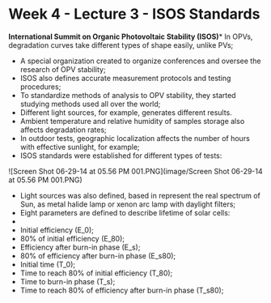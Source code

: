 # Week 4 - Lecture 3 - ISOS Standards

**International Summit on Organic Photovoltaic Stability (ISOS)*** In OPVs, degradation curves take different types of shape easily, unlike PVs;
* A special organization created to organize conferences and oversee the research of OPV stability;
* ISOS also defines accurate measurement protocols and testing procedures;
* To standardize methods of analysis to OPV stability, they started studying methods used all over the world;
* Different light sources, for example, generates different results.
* Ambient temperature and relative humidity of samples storage also affects degradation rates;
* In outdoor tests, geographic localization affects the number of hours with effective sunlight, for example;
* ISOS standards were established for different types of tests:

![Screen Shot 06-29-14 at 05.56 PM 001.PNG](image/Screen Shot 06-29-14 at 05.56 PM 001.PNG)

* Light sources was also defined, based in represent the real spectrum of Sun, as metal halide lamp or xenon arc lamp with daylight filters;
* Eight parameters are defined to describe lifetime of solar cells:
*
* Initial efficiency (E_0);
* 80% of initial efficiency (E_80);
* Efficiency after burn-in phase (E_s);
* 80% of efficiency after burn-in phase (E_s80);
* Initial time (T_0);
* Time to reach 80% of initial efficiency (T_80);
* Time to burn-in phase (T_s);
* Time to reach 80% of efficiency after burn-in phase (T_s80);

